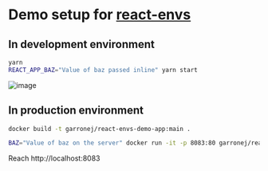 # Demo setup for [react-envs](https://github.com/garronej/embed-environnement-variables)

## In development environment

```bash
yarn
REACT_APP_BAZ="Value of baz passed inline" yarn start
```

![image](https://user-images.githubusercontent.com/6702424/111198629-0dff9200-85c0-11eb-873b-42aac78a2a4e.png)

## In production environment

```bash
docker build -t garronej/react-envs-demo-app:main .

BAZ="Value of baz on the server" docker run -it -p 8083:80 garronej/react-envs-demo-app:main
```
Reach http://localhost:8083
